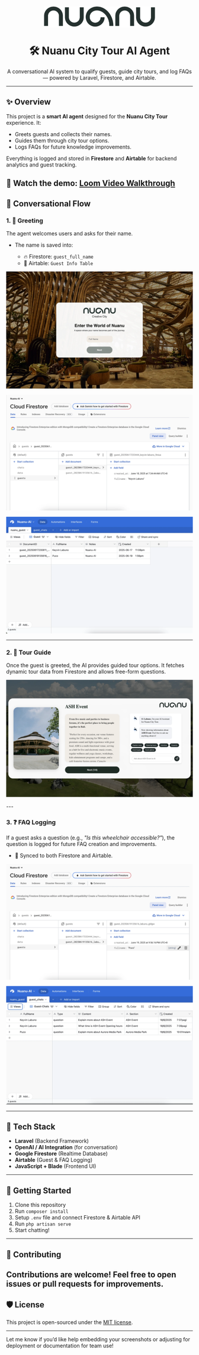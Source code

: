 <p align="center">
  <img src="/public/assets/icon/dark-icon.svg" width="300" alt="Laravel Logo">
</p>

<h1 align="center">🛠️ Nuanu City Tour AI Agent</h1>

<p align="center">
  A conversational AI system to qualify guests, guide city tours, and log FAQs — powered by Laravel, Firestore, and Airtable.
</p>

---

## ✨ Overview

This project is a **smart AI agent** designed for the **Nuanu City Tour** experience. It:

* Greets guests and collects their names.
* Guides them through city tour options.
* Logs FAQs for future knowledge improvements.

Everything is logged and stored in **Firestore** and **Airtable** for backend analytics and guest tracking.

🎥 **Watch the demo:**
[Loom Video Walkthrough](https://www.loom.com/share/b0b2916e15a74b7598beaf69e22e8603?sid=13aded91-a129-4281-8ef7-8f2b67d7a4b1)
---

## 🔁 Conversational Flow
### 1. 👋 Greeting

The agent welcomes users and asks for their name.
* The name is saved into:

  * 🔥 Firestore: `guest_full_name`
  * 🧊 Airtable: `Guest Info Table`
  
<p align="center">
  <a href="/"><img src="/public/assets/img/WelcomeSection.webp" alt="GitHub Stars"></a>
</p>
<p align="center">
  <a href="/"><img src="/public/assets/img/FirebaseGuest.webp" alt="GitHub Stars"></a>
</p>
<p align="center">
  <a href="/"><img src="/public/assets/img/AirtableGuest.webp" alt="GitHub Stars"></a>
</p>

---

### 2. 🧭 Tour Guide

Once the guest is greeted, the AI provides guided tour options.
It fetches dynamic tour data from Firestore and allows free-form questions.

<p align="center">
  <a href="/"><img src="/public/assets/img/TourSection.webp" alt="GitHub Stars"></a>
</p>
---

### 3. ❓ FAQ Logging

If a guest asks a question (e.g., *"Is this wheelchair accessible?"*), the question is logged for future FAQ creation and improvements.

* 🔄 Synced to both Firestore and Airtable.
<p align="center">
  <a href="/"><img src="/public/assets/img/FirebaseChats.webp" alt="GitHub Stars"></a>
</p>
<p align="center">
  <a href="/"><img src="/public/assets/img/AirtableChats.webp" alt="GitHub Stars"></a>
</p>

---
## 🧩 Tech Stack
* **Laravel** (Backend Framework)
* **OpenAI / AI Integration** (for conversation)
* **Google Firestore** (Realtime Database)
* **Airtable** (Guest & FAQ Logging)
* **JavaScript + Blade** (Frontend UI)
---
## 🚀 Getting Started
1. Clone this repository
2. Run `composer install`
3. Setup `.env` file and connect Firestore & Airtable API
4. Run `php artisan serve`
5. Start chatting!
---
## 🤝 Contributing
Contributions are welcome! Feel free to open issues or pull requests for improvements.
---
## 🛡️ License
This project is open-sourced under the [MIT license](https://opensource.org/licenses/MIT).

---
Let me know if you’d like help embedding your screenshots or adjusting for deployment or documentation for team use!
